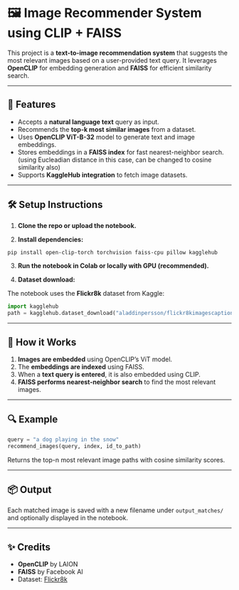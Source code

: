 
# 🖼️ Image Recommender System using CLIP + FAISS

This project is a **text-to-image recommendation system** that suggests the most relevant images based on a user-provided text query. It leverages **OpenCLIP** for embedding generation and **FAISS** for efficient similarity search.

---

## 📌 Features

- Accepts a **natural language text** query as input.
- Recommends the **top-k most similar images** from a dataset.
- Uses **OpenCLIP ViT-B-32** model to generate text and image embeddings.
- Stores embeddings in a **FAISS index** for fast nearest-neighbor search.(using Eucleadian distance in this case, can be changed to cosine similarity also)
- Supports **KaggleHub integration** to fetch image datasets.

---

## 🛠️ Setup Instructions

1. **Clone the repo or upload the notebook.**

2. **Install dependencies:**

```bash
pip install open-clip-torch torchvision faiss-cpu pillow kagglehub
```

3. **Run the notebook in Colab or locally with GPU (recommended).**

4. **Dataset download:**

The notebook uses the **Flickr8k** dataset from Kaggle:

```python
import kagglehub
path = kagglehub.dataset_download("aladdinpersson/flickr8kimagescaptions")
```

---

## 🧠 How it Works

1. **Images are embedded** using OpenCLIP’s ViT model.
2. The **embeddings are indexed** using FAISS.
3. When a **text query is entered**, it is also embedded using CLIP.
4. **FAISS performs nearest-neighbor search** to find the most relevant images.

---

## 🔍 Example

```python
query = "a dog playing in the snow"
recommend_images(query, index, id_to_path)
```

Returns the top-n most relevant image paths with cosine similarity scores.

---

## 📦 Output

Each matched image is saved with a new filename under `output_matches/` and optionally displayed in the notebook.

---

## ✨ Credits

- **OpenCLIP** by LAION
- **FAISS** by Facebook AI
- Dataset: [Flickr8k](https://www.kaggle.com/datasets/aladdinpersson/flickr8kimagescaptions)
